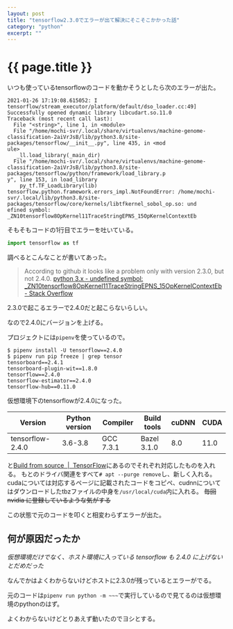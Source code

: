 ```yaml
---
layout: post
title: "tensorflow2.3.0でエラーが出て解決にそこそこかかった話"
category: "python"
excerpt: ""
---
```


# {{ page.title }}

いつも使っているtensorflowのコードを動かそうとしたら次のエラーが出た。

```console
2021-01-26 17:19:08.615052: I tensorflow/stream_executor/platform/default/dso_loader.cc:49] Successfully opened dynamic library libcudart.so.11.0
Traceback (most recent call last):
  File "<string>", line 1, in <module>
  File "/home/mochi-svr/.local/share/virtualenvs/machine-genome-classification-2aiVrJsB/lib/python3.8/site-packages/tensorflow/__init__.py", line 435, in <mod
ule>
   _ll.load_library(_main_dir)
  File "/home/mochi-svr/.local/share/virtualenvs/machine-genome-classification-2aiVrJsB/lib/python3.8/site-packages/tensorflow/python/framework/load_library.p
y", line 153, in load_library
    py_tf.TF_LoadLibrary(lib)
tensorflow.python.framework.errors_impl.NotFoundError: /home/mochi-svr/.local/lib/python3.8/site-packages/tensorflow/core/kernels/libtfkernel_sobol_op.so: und
efined symbol: _ZN10tensorflow8OpKernel11TraceStringEPNS_15OpKernelContextEb
```

そもそもコードの1行目でエラーを吐いている。

```python
import tensorflow as tf
```

調べるとこんなことが書いてあった。

> According to github it looks like a problem only with version 2.3.0, but not 2.4.0.
> [python 3.x - undefined symbol: \_ZN10tensorflow8OpKernel11TraceStringEPNS_15OpKernelContextEb - Stack Overflow](https://stackoverflow.com/questions/65405705/undefined-symbol-zn10tensorflow8opkernel11tracestringepns-15opkernelcontexteb)

2.3.0で起こるエラーで2.4.0だと起こらないらしい。

なので2.4.0にバージョンを上げる。

プロジェクトには`pipenv`を使っているので。

```console
$ pipenv install -U tensorflow==2.4.0
$ pipenv run pip freeze | grep tensor
tensorboard==2.4.1
tensorboard-plugin-wit==1.8.0
tensorflow==2.4.0
tensorflow-estimator==2.4.0
tensorflow-hub==0.11.0
```

仮想環境下のtensorflowが2.4.0になった。

| Version          | Python version | Compiler  | Build tools | cuDNN | CUDA |
| ---------------- | -------------- | --------- | ----------- | ----- | ---- |
| tensorflow-2.4.0 | 3.6-3.8        | GCC 7.3.1 | Bazel 3.1.0 | 8.0   | 11.0 |

と[Build from source  |  TensorFlow](https://www.tensorflow.org/install/source#gpu_support_2)にあるのでそれぞれ対応したものを入れる。
もとのドライバ関連をすべて`# apt --purge remove`し、新しく入れる。
cudaについては対応するページに記載されたコードをコピペ、cudnnについてはダウンロードしたtbzファイルの中身を`/usr/local/cuda`内に入れる。
~~毎回 nvidia に登録しているような気がする~~

この状態で元のコードを叩くと相変わらずエラーが出た。

## 何が原因だったか

_仮想環境だけでなく、ホスト環境に入っている tensorflow も 2.4.0 に上げないとだめだった_

なんでかはよくわからないけどホストに2.3.0が残っているとエラーがでる。

元のコードは`pipenv run python -m ~~~`で実行しているので見てるのは仮想環境のpythonのはず。

よくわからないけどとりあえず動いたのでヨシとする。
